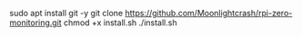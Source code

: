 sudo apt install git -y
git clone https://github.com/Moonlightcrash/rpi-zero-monitoring.git
chmod +x install.sh
./install.sh